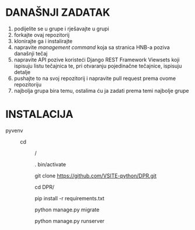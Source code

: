 # DANAŠNJI ZADATAK

  1. podijelite se u grupe i rješavajte u grupi
  2. forkajte ovaj repozitorij
  3. klonirajte ga i instalirajte
  4. napravite *management command* koja sa stranica HNB-a poziva današnji tečaj
  5. napravite API pozive koristeći Django REST Framework Viewsets koji ispisuju listu tečajnica te, pri otvaranju pojedinačne tečajnice, ispisuju detalje
  6. pushajte to na svoj repozitorij i napravite pull request prema ovome repozitoriju
  7. najbolja grupa bira temu, ostalima ću ja zadati prema temi najbolje grupe
  
# INSTALACIJA

  pyvenv <dir>
  
  cd <dir>/
  
  . bin/activate
  
  git clone https://github.com/VSITE-python/DPR.git
  
  cd DPR/
  
  pip install -r requirements.txt 
  
  python manage.py migrate
  
  python manage.py runserver
